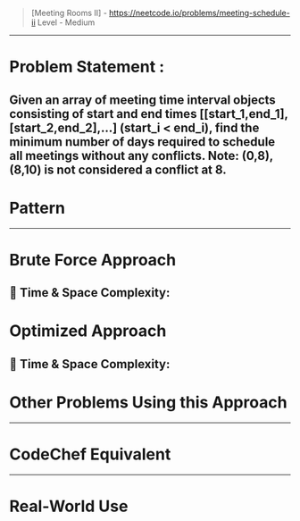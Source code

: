 > [Meeting Rooms II] - https://neetcode.io/problems/meeting-schedule-ii
> Level - Medium
--------------------------------------------------------------------------------------------------------------------------------------
# Problem Statement : 

Given an array of meeting time interval objects consisting of start and end times [[start_1,end_1],[start_2,end_2],...] (start_i < end_i), find the minimum number of days required to schedule all meetings without any conflicts.
Note: (0,8),(8,10) is not considered a conflict at 8.
--------------------------------------------------------------------------------------------------------------------------------------
# Pattern

--------------------------------------------------------------------------------------------------------------------------------------
# Brute Force Approach

🧠 Time & Space Complexity:
--------------------------------------------------------------------------------------------------------------------------------------
# Optimized Approach

🧠 Time & Space Complexity:
--------------------------------------------------------------------------------------------------------------------------------------
# Other Problems Using this Approach

--------------------------------------------------------------------------------------------------------------------------------------
# CodeChef Equivalent

--------------------------------------------------------------------------------------------------------------------------------------
# Real-World Use
